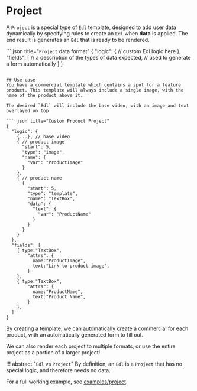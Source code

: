 # Project

A `Project` is a special type of `Edl` template, designed to add user data dynamically by specifying rules to create an `Edl` when **data** is applied. The end result is generates an `Edl` that is ready to be rendered.

``` json title="`Project` data format"
{
  "logic": {
    // custom Edl logic here
  },
  "fields": [
  // a description of the types of data expected,
  // used to generate a form automatically
  ]
}
```

## Use case
You have a commercial template which contains a spot for a feature product. This template will always include a single image, with the name of the product above it.

The desired `Edl` will include the base video, with an image and text overlayed on top. 

``` json title="Custom Product Project"
{
  "logic": {
    {...}, // base video
    { // product image
      "start": 5,
      "type": "image",
      "name": {
        "var": "ProductImage"
      }
    },
    { // product name
      {
        "start": 5,
        "type": "template",
        "name": "TextBox",
        "data": {
          "text": {
            "var": "ProductName"
          }
        }
      }
    }
  },
  "fields": [
    { type:"TextBox",
        "attrs": {
          name:"ProductImage",
          text:"Link to product image",
        }
    },
    { type:"TextBox",
        "attrs": {
          name:"ProductName",
          text:"Product Name",
        }
    },
  ]
}
```

By creating a template, we can automatically create a commercial for each product, with an automatically generated form to fill out.


We can also render each project to multiple formats, or use the entire project as a portion of a larger project!

!!! abstract "`Edl` vs `Project`"
    By definition, an `Edl` is a `Project` that has no special logic, and therefore needs no data.

For a full working example, see [examples/project](../../examples/project).
